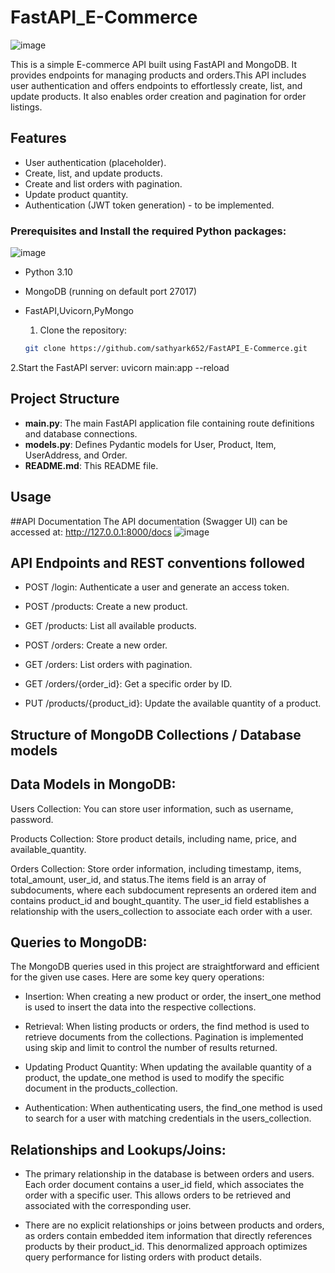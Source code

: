 # FastAPI_E-Commerce
![image](https://github.com/sathyark652/FastAPI_E-Commerce/assets/117423140/eb0c4d8f-91a7-4485-9f0d-6fc28f77f32b)

This is a simple E-commerce API built using FastAPI and MongoDB. It provides endpoints for managing products and orders.This API includes user authentication and offers endpoints to effortlessly create, list, and update products. It also enables order creation and pagination for order listings.

## Features

- User authentication (placeholder).
- Create, list, and update products.
- Create and list orders with pagination.
- Update product quantity.
- Authentication (JWT token generation) - to be implemented.

 ### Prerequisites and Install the required Python packages:
 ![image](https://github.com/sathyark652/FastAPI_E-Commerce/assets/117423140/b324f77c-f08f-47c3-ab9b-0fc9d970cd51)


- Python 3.10
- MongoDB (running on default port 27017)
- FastAPI,Uvicorn,PyMongo

  1. Clone the repository:
   ```bash
   git clone https://github.com/sathyark652/FastAPI_E-Commerce.git

  
 2.Start the FastAPI server:
       uvicorn main:app --reload

## Project Structure

- **main.py**: The main FastAPI application file containing route definitions and database connections.
- **models.py**: Defines Pydantic models for User, Product, Item, UserAddress, and Order.
- **README.md**: This README file.

## Usage

##API Documentation
The API documentation (Swagger UI) can be accessed at:
http://127.0.0.1:8000/docs
![image](https://github.com/sathyark652/FastAPI_E-Commerce/assets/117423140/4df5a09d-5e20-4c31-97a9-2526f2efbad0)


## API Endpoints and  REST conventions followed

- POST /login: Authenticate a user and generate an access token.
 

- POST /products: Create a new product.
  

- GET /products: List all available products.
- POST /orders: Create a new order.
- GET /orders: List orders with pagination.
- GET /orders/{order_id}: Get a specific order by ID.
- PUT /products/{product_id}: Update the available quantity of a product.


## Structure of MongoDB Collections / Database models

## Data Models in MongoDB:

Users Collection:
You can store user information, such as username, password.

Products Collection:
Store product details, including name, price, and available_quantity.

Orders Collection:
Store order information, including timestamp, items, total_amount, user_id, and status.The items field is an array of subdocuments, where each subdocument represents an ordered item and contains product_id and bought_quantity.
The user_id field establishes a relationship with the users_collection to associate each order with a user.

## Queries to MongoDB:
The MongoDB queries used in this project are straightforward and efficient for the given use cases. Here are some key query operations:

- Insertion: When creating a new product or order, the insert_one method is used to insert the data into the respective collections.

- Retrieval: When listing products or orders, the find method is used to retrieve documents from the collections. Pagination is implemented using skip and limit to control the number of results returned.

- Updating Product Quantity: When updating the available quantity of a product, the update_one method is used to modify the specific document in the products_collection.
- Authentication: When authenticating users, the find_one method is used to search for a user with matching credentials in the users_collection.

## Relationships and Lookups/Joins:

- The primary relationship in the database is between orders and users. Each order document contains a user_id field, which associates the order with a specific user. This allows orders to be retrieved and associated with the corresponding user.

- There are no explicit relationships or joins between products and orders, as orders contain embedded item information that directly references products by their product_id. This denormalized approach optimizes query performance for listing orders with product details.

















  
